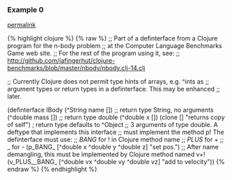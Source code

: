 ### Example 0
[permalink](#example-0)

{% highlight clojure %}
{% raw %}
;; Part of a definterface from a Clojure program for the n-body problem
;; at the Computer Language Benchmarks Game web site.
;; For the rest of the program using it, see:
;; http://github.com/jafingerhut/clojure-benchmarks/blob/master/nbody/nbody.clj-14.clj

;; Currently Clojure does not permit type hints of arrays, e.g. ^ints as
;; argument types or return types in a definterface.  This may be enhanced
;; later.

(definterface IBody
  (^String name [])  ;; return type String, no arguments
  (^double mass [])  ;; return type double
  (^double x [])
  (clone [] "returns copy of self")   ; return type defaults to ^Object
  ;; 3 arguments of type double.  A deftype that implements this interface
  ;; must implement the method p!  The definterface must use:
  ;; _BANG_ for ! in Clojure method name
  ;; _PLUS_ for +
  ;; _ for -
  (p_BANG_ [^double x ^double y ^double z] "set pos.")
  ;; After name demangling, this must be implemented by Clojure method named v+!
  (v_PLUS__BANG_ [^double vx ^double vy ^double vz] "add to velocity"))
{% endraw %}
{% endhighlight %}


